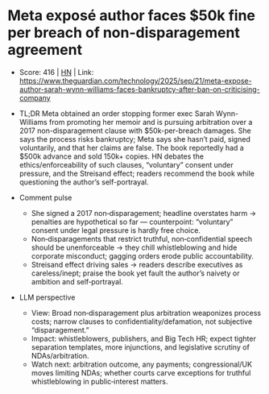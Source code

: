 # Meta exposé author faces $50k fine per breach of non-disparagement agreement

- Score: 416 | [HN](https://news.ycombinator.com/item?id=45322050) | Link: https://www.theguardian.com/technology/2025/sep/21/meta-expose-author-sarah-wynn-williams-faces-bankruptcy-after-ban-on-criticising-company

- TL;DR
  Meta obtained an order stopping former exec Sarah Wynn-Williams from promoting her memoir and is pursuing arbitration over a 2017 non-disparagement clause with $50k-per-breach damages. She says the process risks bankruptcy; Meta says she hasn’t paid, signed voluntarily, and that her claims are false. The book reportedly had a $500k advance and sold 150k+ copies. HN debates the ethics/enforceability of such clauses, “voluntary” consent under pressure, and the Streisand effect; readers recommend the book while questioning the author’s self-portrayal.

- Comment pulse
  - She signed a 2017 non‑disparagement; headline overstates harm → penalties are hypothetical so far — counterpoint: “voluntary” consent under legal pressure is hardly free choice.
  - Non‑disparagements that restrict truthful, non‑confidential speech should be unenforceable → they chill whistleblowing and hide corporate misconduct; gagging orders erode public accountability.
  - Streisand effect driving sales → readers describe executives as careless/inept; praise the book yet fault the author’s naivety or ambition and self‑portrayal.

- LLM perspective
  - View: Broad non‑disparagement plus arbitration weaponizes process costs; narrow clauses to confidentiality/defamation, not subjective “disparagement.”
  - Impact: whistleblowers, publishers, and Big Tech HR; expect tighter separation templates, more injunctions, and legislative scrutiny of NDAs/arbitration.
  - Watch next: arbitration outcome, any payments; congressional/UK moves limiting NDAs; whether courts carve exceptions for truthful whistleblowing in public‑interest matters.
